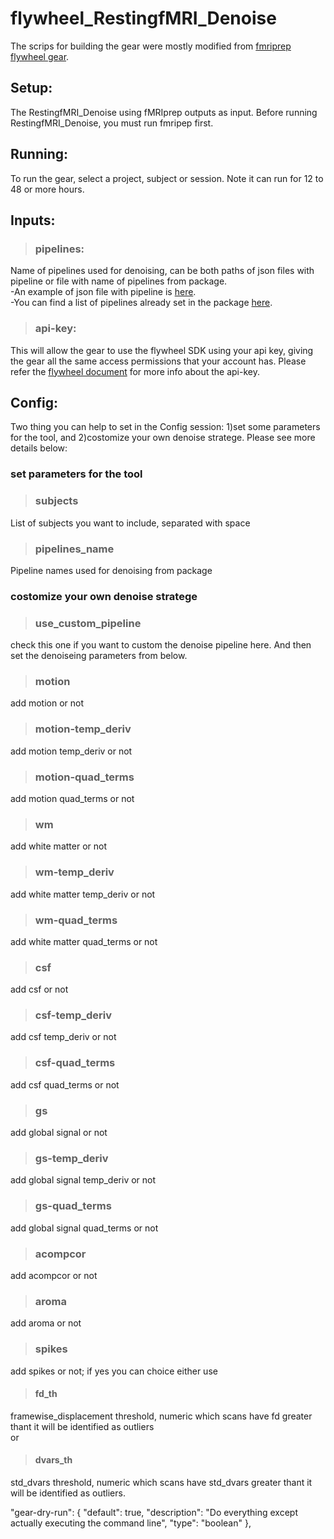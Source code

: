 # flywheel_RestingfMRI_Denoise
The scrips for building the gear were mostly modified from [fmriprep flywheel gear](https://github.com/flywheel-apps/bids-fmriprep).
## Setup:
The RestingfMRI_Denoise using fMRIprep outputs as input. Before running RestingfMRI_Denoise, you must run fmripep first.
## Running:
To run the gear, select a project, subject or session.
Note it can run for 12 to 48 or more hours.
## Inputs:
>### pipelines: 
Name of pipelines used for denoising, can be both paths of json files with pipeline or file with name of pipelines from package.
<br />-An example of json file with pipeline is [here](https://github.com/XiaoXiaoqian/flywheel_RestingfMRI_Denoise/blob/main/docs/pipeline-ICA-AROMA_2Phys_1GS_spikes-FD5.json).
<br />-You can find a list of pipelines already set in the package [here](https://github.com/XiaoXiaoqian/flywheel_RestingfMRI_Denoise/blob/main/docs/pipelines).
>### api-key:
This will allow the gear to use the flywheel SDK using your api key, giving the gear all the same access permissions that your account has.
Please refer the [flywheel document](https://flywheel-io.gitlab.io/product/backend/sdk/branches/master/python/getting_started.html#api-key) for more info about the api-key.
<br />
## Config:
Two thing you can help to set in the Config session: 1)set some parameters for the tool, and 2)costomize your own denoise stratege. Please see more details below:
### set parameters for the tool
>### subjects
List of subjects you want to include, separated with space
>### pipelines_name
Pipeline names used for denoising from package
### costomize your own denoise stratege
>### use_custom_pipeline
check this one if you want to custom the denoise pipeline here. And then set the denoiseing parameters from below.
>### motion 
add motion or not
>### motion-temp_deriv
add motion temp_deriv or not
>### motion-quad_terms
add motion quad_terms or not
>### wm
add white matter or not
>### wm-temp_deriv
add white matter temp_deriv or not
>### wm-quad_terms
add white matter quad_terms or not
>### csf
add csf or not
>### csf-temp_deriv
add csf temp_deriv or not
>### csf-quad_terms
add csf quad_terms or not
>### gs
add global signal or not 
>### gs-temp_deriv
add global signal temp_deriv or not 
>### gs-quad_terms
add global signal quad_terms or not
>### acompcor
add acompcor or not
>### aroma
add aroma or not
>### spikes
add spikes or not; if yes you can choice either use
>#### fd_th
framewise_displacement threshold, numeric which scans have fd greater thant it will be identified as outliers
<br />
or 
>#### dvars_th
std_dvars threshold, numeric which scans have std_dvars greater thant it will be identified as outliers.

"gear-dry-run": {
    "default": true,
    "description": "Do everything except actually executing the command line",
    "type": "boolean"
},


  
